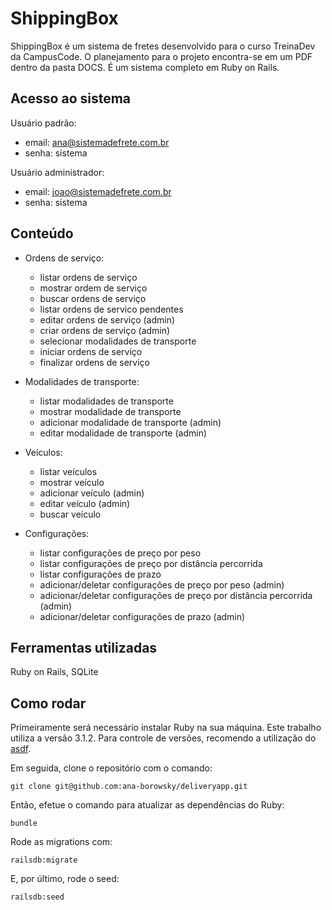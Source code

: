 # ShippingBox
ShippingBox é um sistema de fretes desenvolvido para o curso TreinaDev da CampusCode. O planejamento para o projeto encontra-se em um PDF dentro da pasta DOCS. É um sistema completo em Ruby on Rails.

## Acesso ao sistema
Usuário padrão:
- email: ana@sistemadefrete.com.br
- senha: sistema

Usuário administrador:
- email: joao@sistemadefrete.com.br
- senha: sistema

## Conteúdo
- Ordens de serviço:
    - listar ordens de serviço
    - mostrar ordem de serviço
    - buscar ordens de serviço
    - listar ordens de servico pendentes
    - editar ordens de serviço (admin)
    - criar ordens de serviço (admin)
    - selecionar modalidades de transporte
    - iniciar ordens de serviço
    - finalizar ordens de serviço

- Modalidades de transporte:
    - listar modalidades de transporte
    - mostrar modalidade de transporte
    - adicionar modalidade de transporte (admin)
    - editar modalidade de transporte (admin)

- Veículos:
    - listar veículos
    - mostrar veículo
    - adicionar veículo (admin)
    - editar veículo (admin)
    - buscar veículo

- Configurações:
    - listar configurações de preço por peso
    - listar configurações de preço por distância percorrida
    - listar configurações de prazo
    - adicionar/deletar configurações de preço por peso (admin)
    - adicionar/deletar configurações de preço por distância percorrida (admin)
    - adicionar/deletar configurações de prazo (admin)

## Ferramentas utilizadas
Ruby on Rails, SQLite

## Como rodar
Primeiramente será necessário instalar Ruby na sua máquina. Este trabalho utiliza a versão 3.1.2. Para controle de versões, recomendo a utilização do [asdf](https://github.com/asdf-vm/asdf-ruby).

Em seguida, clone o repositório com o comando:
```
git clone git@github.com:ana-borowsky/deliveryapp.git
```
Então, efetue o comando para atualizar as dependências do Ruby:
```
bundle
```
Rode as migrations com:
```
railsdb:migrate
```
E, por último, rode o seed:
```
railsdb:seed
```